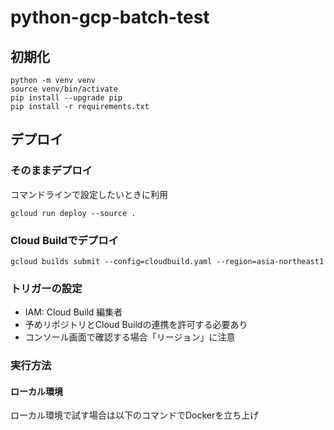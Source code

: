 # python-gcp-batch-test

## 初期化

```
python -m venv venv
source venv/bin/activate
pip install --upgrade pip
pip install -r requirements.txt
```

## デプロイ

### そのままデプロイ

コマンドラインで設定したいときに利用

```
gcloud run deploy --source .
```

### Cloud Buildでデプロイ

```
gcloud builds submit --config=cloudbuild.yaml --region=asia-northeast1
```

### トリガーの設定

- IAM: Cloud Build 編集者
- 予めリポジトリとCloud Buildの連携を許可する必要あり
- コンソール画面で確認する場合「リージョン」に注意

### 実行方法

#### ローカル環境

ローカル環境で試す場合は以下のコマンドでDockerを立ち上げ

```
docker compose up --build
```

##### `python main.py`ではダメ？

proxyを立ち上げる必要があるためdocker-composeを用いています
